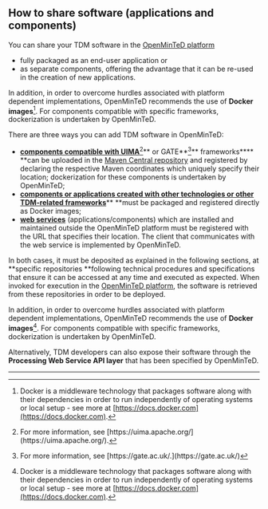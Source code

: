 ## How to share software \(applications and components\)

You can share your TDM software in the [OpenMinTeD platform](https://services.openminted.eu/resourceRegistration/component)

* fully packaged as an end-user application or 
* as separate components, offering the advantage that it can be re-used in the creation of new applications.

In addition, in order to overcome hurdles associated with platform dependent implementations, OpenMinTeD recommends the use of **Docker images**[^1]. For components compatible with specific frameworks, dockerization is undertaken by OpenMinTeD.


There are three ways you can add TDM software in OpenMinTeD:

* [**components compatible with UIMA**[^2]** or GATE**[^3]** frameworks**](//sharing-uima-and-gate-components.md)** **can be uploaded in the [Maven Central repository](http://maven.apache.org) and registered by declaring the respective Maven coordinates which uniquely specify their  location; dockerization for these components is undertaken by OpenMinTeD;
* [**components or applications created with other technologies or other TDM-related frameworks**](//sharing-components-as-dockerised-images.md)** **must be packaged  and registered directly as Docker images;
* [**web services**](//guidelines_for_providers_of_sw_resources/sharing-web-services.md) \(applications/components\) which are installed and maintained outside the OpenMinTeD platform must be registered with the URL that specifies their location. The client that communicates with the web service is implemented by OpenMinTeD.


In both cases, it must be deposited as explained in the following sections, at **specific repositories **following technical procedures and specifications that ensure it can be accessed at any time and executed as expected. When invoked for execution in the [OpenMinTeD platform](https://services.openminted.eu/runApplication), the software is retrieved from these repositories in order to be deployed.

In addition, in order to overcome hurdles associated with platform dependent implementations, OpenMinTeD recommends the use of **Docker images**[^1]. For components compatible with specific frameworks, dockerization is undertaken by OpenMinTeD.

Alternatively, TDM developers can also expose their software through the **Processing Web Service API layer** that has been specified by OpenMinTeD.


---

[^1]: Docker is a middleware technology that packages software along with their dependencies in order to run independently of operating systems or local setup - see more at [https://docs.docker.com](https://docs.docker.com).

[^2]: For more information, see [https://uima.apache.org/](https://uima.apache.org/).

[^3]: For more information, see [https://gate.ac.uk/.](https://gate.ac.uk/)

